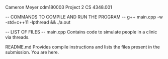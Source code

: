 Cameron Meyer
cdm180003
Project 2
CS 4348.001


-- COMMANDS TO COMPILE AND RUN THE PROGRAM --
g++ main.cpp -w -std=c++11 -lpthread && ./a.out <number of doctors> <number of patients>


-- LIST OF FILES --
main.cpp
	Contains code to simulate people in a clinic via threads. 

README.md
	Provides compile instructions and lists the files present in the submission.
	You are here.
